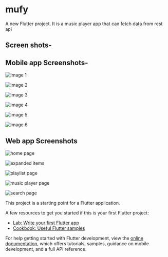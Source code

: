 # mufy

A new Flutter project. It is a music player app that can fetch data from rest api


## Screen shots-

## Mobile app Screenshots-
![image 1](https://github.com/alphaAntarik/MUFY/assets/94217487/6b4d725d-feac-40ab-b939-641b05dcc500)

![image 2](https://github.com/alphaAntarik/MUFY/assets/94217487/1c055f56-2c96-429c-b5f0-c5385c6db2c4)

![image 3](https://github.com/alphaAntarik/MUFY/assets/94217487/e4e86e17-7874-4f8d-a54d-a3d8459eb83b)

![image 4](https://github.com/alphaAntarik/MUFY/assets/94217487/3e127f53-2395-4351-9e07-5d9f8f329759)

![image 5](https://github.com/alphaAntarik/MUFY/assets/94217487/3ee7a48b-80e3-460e-a9c1-f6fba1d29b24)

![image 6](https://github.com/alphaAntarik/MUFY/assets/94217487/163b20e2-1a77-421a-a216-8d00461a28d3)


## Web app Screenshots
![home page](https://github.com/alphaAntarik/MUFY/assets/94217487/d19e35ec-deaa-4c7e-825b-3234e119fc20)

![expanded items](https://github.com/alphaAntarik/MUFY/assets/94217487/eaa8ea81-0618-4add-aa56-7b90a0248500)

![playlist page](https://github.com/alphaAntarik/MUFY/assets/94217487/15361e22-ac48-434f-9f17-23a7128a50a8)

![music player page](https://github.com/alphaAntarik/MUFY/assets/94217487/98d5b900-bd5e-48cb-9619-fd3da64b934f)

![search page](https://github.com/alphaAntarik/MUFY/assets/94217487/6a581be0-b8ce-40fc-9e9f-b3a41835f84f)












This project is a starting point for a Flutter application.

A few resources to get you started if this is your first Flutter project:

- [Lab: Write your first Flutter app](https://docs.flutter.dev/get-started/codelab)
- [Cookbook: Useful Flutter samples](https://docs.flutter.dev/cookbook)

For help getting started with Flutter development, view the
[online documentation](https://docs.flutter.dev/), which offers tutorials,
samples, guidance on mobile development, and a full API reference.
